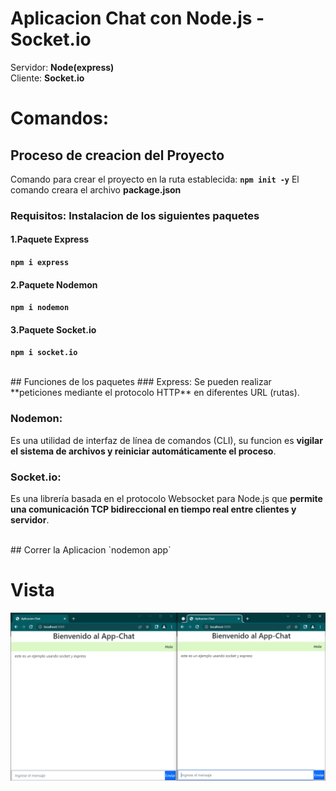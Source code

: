# Aplicacion Chat con Node.js - Socket.io

Servidor: **Node(express)**<br>
Cliente: **Socket.io**<br>

# Comandos:

## Proceso de creacion del Proyecto
Comando para crear el proyecto en la ruta establecida:
**`npm init -y`**
El comando creara el archivo **package.json**
<br>

### Requisitos: Instalacion de los siguientes paquetes

#### 1.Paquete Express
**`npm i express`**


#### 2.Paquete Nodemon
**`npm i nodemon`**


#### 3.Paquete Socket.io
**`npm i socket.io`**


<br>
## Funciones de los paquetes
### Express:
Se pueden realizar **peticiones mediante el protocolo HTTP** en diferentes URL (rutas).

### Nodemon:
Es una utilidad de interfaz de línea de comandos (CLI), su funcion es **vigilar el sistema de archivos y reiniciar automáticamente el proceso**.

### Socket.io:
Es una librería basada en el protocolo Websocket para Node.js que **permite una comunicación TCP bidireccional en tiempo real entre clientes y servidor**.



<br>
## Correr la Aplicacion
`nodemon app`


# Vista
<p aling="center">
    <img src="preview.png" alt="">
</p>
